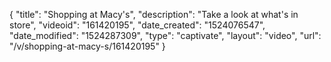 {
    "title": "Shopping at Macy's",
    "description": "Take a look at what's in store",
    "videoid": "161420195",
    "date_created": "1524076547",
    "date_modified": "1524287309",
    "type": "captivate",
    "layout": "video",
    "url": "\/v\/shopping-at-macy-s\/161420195"
}